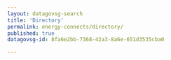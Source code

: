 ```yaml
---
layout: datagovsg-search
title: 'Directory'
permalink: energy-connects/directory/
published: true
datagovsg-id: 8fa6e2bb-7368-42a3-8a6e-651d3535cba0

---
```

